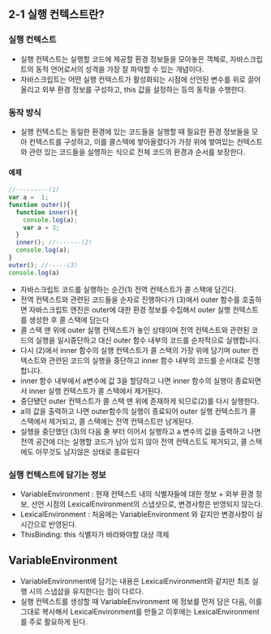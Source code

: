 ## 2-1 실행 컨텍스트란?

### 실행 컨텍스트 
- 실행 컨텍스트는 실행할 코드에 제공할 환경 정보들을 모아놓은 객체로, 자바스크립트의 동적 언어로서의 성격을 가장 잘 파악할 수 있는 개념이다.
- 자바스크립트는 어떤 실행 컨텍스트가 활성화되는 시점에 선언된 변수를 위로 끌어올리고 외부 환경 정보를 구성하고, this 값을 설정하는 등의 동작을 수행한다.

### 동작 방식 
- 실행 컨텍스트는 동일한 환경에 있는 코드들을 실행할 때 필요한 환경 정보들을 모아 컨텍스트를 구성하고, 이를 콜스텍에 쌓아올렸다가 가장 위에 쌓여있는 컨텍스트와 관련 있는 코드들을 실행하는 식으로 전체 코드의 환경과 순서를 보장한다.
#### 예제 
```javascript
//---------(1)
var a =  1;
function outer(){
  function inner(){
    console.log(a);
    var a = 3;
  }
  inner(); //-------(2)
  console.log(a);
}
outer(); //-----(3)
console.log(a)
```
- 자바스크립트 코드를 실행하는 순간(1) 전역 컨텍스트가 콜 스택에 담긴다.
- 전역 컨텍스트와 관련된 코드들을 순자로 진행하다가 (3)에서 outer 함수를 호출하면 자바스크립트 엔진은 outer에 대한 환경 정보를 수집해서 outer 실행 컨텍스트를 생성한 후 콜 스택에 담는다
- 콜 스택 맨 위에 outer 실행 컨텍스트가 놓인 상태이며 전역 컨텍스트와 관련된 코드의 실행을 일시중단하고 대신 outer 함수 내부의 코드를 순차적으로 실행합니다.
- 다시 (2)에서 inner 함수의 실행 컨텍스트가 콜 스택의 가장 위에 담기며 outer 컨텍스트와 관련된 코드의 실행을 중단하고 inner 함수 내부의 코드를 순서대로 진행합니다.
- inner 함수 내부에서 a변수에 값 3을 할당하고 나면 inner 함수의 실행이 종료되면서 inner 실행 컨텍스트가 콜 스택에서 제거된다.
- 중단됐던 outer 컨텍스트가 콜 스택 맨 위에 존재하게 되므로(2)를 다시 실행한다.
- a의 값을 출력하고 나면 outer함수의 실행이 종료되어 outer 실행 컨텍스트가 콜 스택에서 제거되고, 콜 스택에는 전역 컨텍스트만 남게된다.
- 실행을 중단했던 (3)의 다음 줄 부터 이어서 실행하고 a 변수의 값을 출력하고 나면 전역 공간에 더는 실행할 코드가 남아 있지 않아 전역 컨텍스트도 제거되고, 콜 스택에도 아무것도 남지않은 상태로 종료된다

### 실행 컨텍스트에 담기는 정보
- VariableEnvironment : 현재 컨텍스트 내의 식별자들에 대한 정보 + 외부 환경 정보, 선언 시점의 LexicalEnvironment의 스냅샷으로, 변경사항은 반영되지 않는다.
- LexicalEnvironment : 처음에는 VariableEnvironment 와 같지만 변경사항이 실시간으로 반영된다.
- ThisBinding: this 식별자가 바라봐야할 대상 객체

## VariableEnvironment
- VariableEnvironment에 담기는 내용은 LexicalEnvironment와 같지만 최초 실행 시의 스냅샵을 유지한다는 점이 다르다. 
- 실행 컨텍스트를 생성할 때 VariableEnvironment 에 정보를 먼저 담은 다음, 이를 그대로 복사해서 LexicalEnvironment를 만들고 이후에는 LexicalEnvironment를 주로 활요하게 된다.
